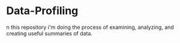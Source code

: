 # Data-Profiling
n this repository i'm doing the process of examining, analyzing, and creating useful summaries of data.
